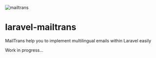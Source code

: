 ![mailtrans](http://demo.hocza.com/github/laravel-mailtrans/laravel-mailtrans.png)
# laravel-mailtrans
MailTrans help you to implement multilingual emails within Laravel easily

Work in progress...
